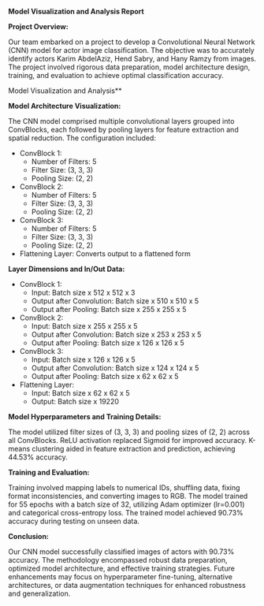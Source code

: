 **Model Visualization and Analysis Report**

**Project Overview:**

Our team embarked on a project to develop a Convolutional Neural Network (CNN) model for actor image classification. The objective was to accurately identify actors Karim AbdelAziz, Hend Sabry, and Hany Ramzy from images. The project involved rigorous data preparation, model architecture design, training, and evaluation to achieve optimal classification accuracy.

 Model Visualization and Analysis**

**Model Architecture Visualization:**

The CNN model comprised multiple convolutional layers grouped into ConvBlocks, each followed by pooling layers for feature extraction and spatial reduction. The configuration included:

- ConvBlock 1:
  - Number of Filters: 5
  - Filter Size: (3, 3, 3)
  - Pooling Size: (2, 2)
- ConvBlock 2:
  - Number of Filters: 5
  - Filter Size: (3, 3, 3)
  - Pooling Size: (2, 2)
- ConvBlock 3:
  - Number of Filters: 5
  - Filter Size: (3, 3, 3)
  - Pooling Size: (2, 2)
- Flattening Layer: Converts output to a flattened form

**Layer Dimensions and In/Out Data:**

- ConvBlock 1:
  - Input: Batch size x 512 x 512 x 3
  - Output after Convolution: Batch size x 510 x 510 x 5
  - Output after Pooling: Batch size x 255 x 255 x 5
- ConvBlock 2:
  - Input: Batch size x 255 x 255 x 5
  - Output after Convolution: Batch size x 253 x 253 x 5
  - Output after Pooling: Batch size x 126 x 126 x 5
- ConvBlock 3:
  - Input: Batch size x 126 x 126 x 5
  - Output after Convolution: Batch size x 124 x 124 x 5
  - Output after Pooling: Batch size x 62 x 62 x 5
- Flattening Layer:
  - Input: Batch size x 62 x 62 x 5
  - Output: Batch size x 19220

**Model Hyperparameters and Training Details:**

The model utilized filter sizes of (3, 3, 3) and pooling sizes of (2, 2) across all ConvBlocks. ReLU activation replaced Sigmoid for improved accuracy. K-means clustering aided in feature extraction and prediction, achieving 44.53% accuracy.

**Training and Evaluation:**

Training involved mapping labels to numerical IDs, shuffling data, fixing format inconsistencies, and converting images to RGB. The model trained for 55 epochs with a batch size of 32, utilizing Adam optimizer (lr=0.001) and categorical cross-entropy loss. The trained model achieved 90.73% accuracy during testing on unseen data.

**Conclusion:**

Our CNN model successfully classified images of actors with 90.73% accuracy. The methodology encompassed robust data preparation, optimized model architecture, and effective training strategies. Future enhancements may focus on hyperparameter fine-tuning, alternative architectures, or data augmentation techniques for enhanced robustness and generalization.
